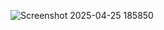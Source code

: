 
![Screenshot 2025-04-25 185850](https://github.com/user-attachments/assets/d5a7f1e7-7c4e-4ace-95f1-4e6ba13f1940)


